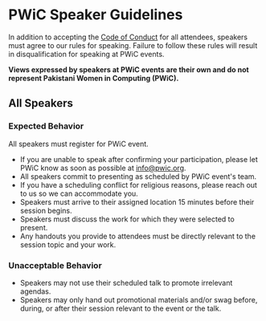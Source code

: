 # PWiC Speaker Guidelines

In addition to accepting the [Code of Conduct](https://github.com/pakistani-women-in-computing/pwic-documents/blob/master/pwic-code-of-conduct.md) for all attendees, speakers must agree to our rules for speaking. 
Failure to follow these rules will result in disqualification for speaking at PWiC events.

**Views expressed by speakers at PWiC events are their own and do not represent Pakistani Women in Computing (PWiC).**

## All Speakers

### Expected Behavior 
All speakers must register for PWiC event. 

- If you are unable to speak after confirming your participation, please let PWiC know as soon as possible at info@pwic.org.
- All speakers commit to presenting as scheduled by PWiC event's team.
- If you have a scheduling conflict for religious reasons, please reach out to us so we can accommodate you.
- Speakers must arrive to their assigned location 15 minutes before their session begins.
- Speakers must discuss the work for which they were selected to present. 
- Any handouts you provide to attendees must be directly relevant to the session topic and your work.

### Unacceptable Behavior 
- Speakers may not use their scheduled talk to promote irrelevant agendas.
- Speakers may only hand out promotional materials and/or swag before, during, or after their session relevant to the event or the talk.
